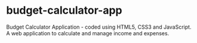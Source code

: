 # budget-calculator-app
Budget Calculator Application - coded using HTML5, CSS3 and JavaScript. A web application to calculate and manage income and expenses.
